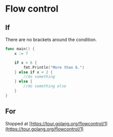 # Flow control

## If

There are no brackets around the condition.

```go
func main() {
    x := 7

    if x > 6 {
        fmt.Println("More than 6.")
    } else if x < 2 {
        //do something
    } else {
        //do something else
    }    
}
```

## For

Stopped at [https://tour.golang.org/flowcontrol/1](https://tour.golang.org/flowcontrol/1)